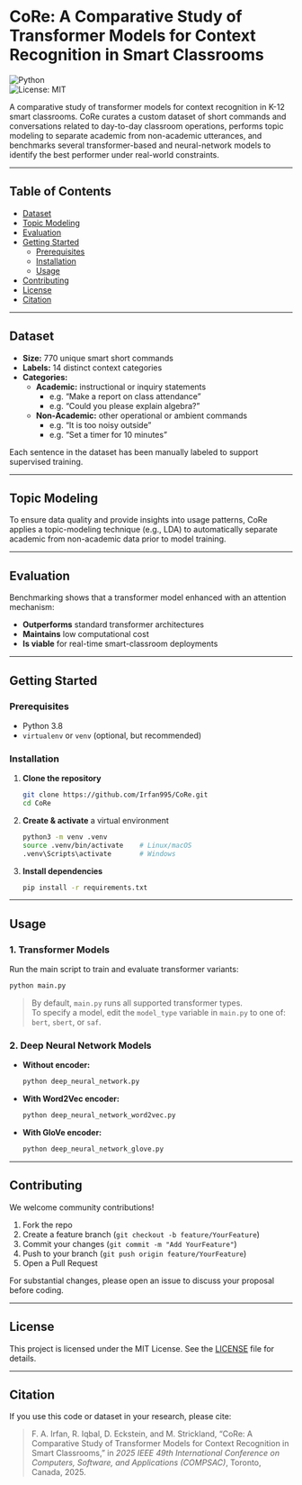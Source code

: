 # CoRe: A Comparative Study of Transformer Models for Context Recognition in Smart Classrooms

![Python](https://img.shields.io/badge/python-3.8%2B-blue)  
![License: MIT](https://img.shields.io/badge/License-MIT-green)

A comparative study of transformer models for context recognition in K-12 smart classrooms. CoRe curates a custom dataset of short commands and conversations related to day-to-day classroom operations, performs topic modeling to separate academic from non-academic utterances, and benchmarks several transformer-based and neural-network models to identify the best performer under real-world constraints.

---

## Table of Contents

- [Dataset](#dataset)  
- [Topic Modeling](#topic-modeling)  
- [Evaluation](#evaluation)  
- [Getting Started](#getting-started)  
  - [Prerequisites](#prerequisites)  
  - [Installation](#installation)  
  - [Usage](#usage)  
- [Contributing](#contributing)  
- [License](#license)  
- [Citation](#citation)  

---

## Dataset

- **Size:** 770 unique smart short commands  
- **Labels:** 14 distinct context categories  
- **Categories:**  
  - **Academic:** instructional or inquiry statements  
    - e.g. “Make a report on class attendance”  
    - e.g. “Could you please explain algebra?”  
  - **Non-Academic:** other operational or ambient commands  
    - e.g. “It is too noisy outside”  
    - e.g. “Set a timer for 10 minutes”  

Each sentence in the dataset has been manually labeled to support supervised training.

---

## Topic Modeling

To ensure data quality and provide insights into usage patterns, CoRe applies a topic-modeling technique (e.g., LDA) to automatically separate academic from non-academic data prior to model training.

---

## Evaluation

Benchmarking shows that a transformer model enhanced with an attention mechanism:

- **Outperforms** standard transformer architectures  
- **Maintains** low computational cost  
- **Is viable** for real-time smart-classroom deployments  

---

## Getting Started

### Prerequisites

- Python 3.8  
- `virtualenv` or `venv` (optional, but recommended)  

### Installation

1. **Clone the repository**  
   ```bash
   git clone https://github.com/Irfan995/CoRe.git
   cd CoRe
   ```

2. **Create & activate** a virtual environment  
   ```bash
   python3 -m venv .venv
   source .venv/bin/activate    # Linux/macOS
   .venv\Scripts\activate       # Windows
   ```

3. **Install dependencies**  
   ```bash
   pip install -r requirements.txt
   ```

---

## Usage

### 1. Transformer Models

Run the main script to train and evaluate transformer variants:

```bash
python main.py
```

> By default, `main.py` runs all supported transformer types.  
> To specify a model, edit the `model_type` variable in `main.py` to one of:  
> `bert`, `sbert`, or `saf`.

### 2. Deep Neural Network Models

- **Without encoder:**  
  ```bash
  python deep_neural_network.py
  ```
- **With Word2Vec encoder:**  
  ```bash
  python deep_neural_network_word2vec.py
  ```
- **With GloVe encoder:**  
  ```bash
  python deep_neural_network_glove.py
  ```

---

## Contributing

We welcome community contributions!  

1. Fork the repo  
2. Create a feature branch (`git checkout -b feature/YourFeature`)  
3. Commit your changes (`git commit -m "Add YourFeature"`)  
4. Push to your branch (`git push origin feature/YourFeature`)  
5. Open a Pull Request  

For substantial changes, please open an issue to discuss your proposal before coding.

---

## License

This project is licensed under the MIT License. See the [LICENSE](LICENSE) file for details.

---

## Citation

If you use this code or dataset in your research, please cite:

> F. A. Irfan, R. Iqbal, D. Eckstein, and M. Strickland, “CoRe: A Comparative Study of Transformer Models for Context Recognition in Smart Classrooms,” in _2025 IEEE 49th International Conference on Computers, Software, and Applications (COMPSAC)_, Toronto, Canada, 2025.
